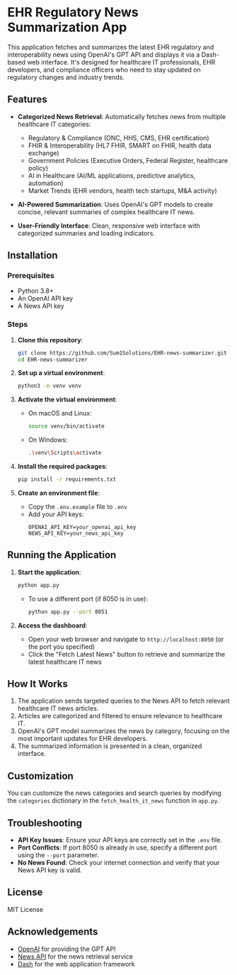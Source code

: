 # EHR Regulatory News Summarization App

This application fetches and summarizes the latest EHR regulatory and interoperability news using OpenAI's GPT API and displays it via a Dash-based web interface. It's designed for healthcare IT professionals, EHR developers, and compliance officers who need to stay updated on regulatory changes and industry trends.

## Features

- **Categorized News Retrieval**: Automatically fetches news from multiple healthcare IT categories:
  - Regulatory & Compliance (ONC, HHS, CMS, EHR certification)
  - FHIR & Interoperability (HL7 FHIR, SMART on FHIR, health data exchange)
  - Government Policies (Executive Orders, Federal Register, healthcare policy)
  - AI in Healthcare (AI/ML applications, predictive analytics, automation)
  - Market Trends (EHR vendors, health tech startups, M&A activity)

- **AI-Powered Summarization**: Uses OpenAI's GPT models to create concise, relevant summaries of complex healthcare IT news.

- **User-Friendly Interface**: Clean, responsive web interface with categorized summaries and loading indicators.

## Installation

### Prerequisites
- Python 3.8+
- An OpenAI API key
- A News API key

### Steps

1. **Clone this repository**:
   ```sh
   git clone https://github.com/Sum1Solutions/EHR-news-summarizer.git
   cd EHR-news-summarizer
   ```

2. **Set up a virtual environment**:
   ```sh
   python3 -m venv venv
   ```

3. **Activate the virtual environment**:
   - On macOS and Linux:
     ```sh
     source venv/bin/activate
     ```
   - On Windows:
     ```sh
     .\venv\Scripts\activate
     ```

4. **Install the required packages**:
   ```sh
   pip install -r requirements.txt
   ```

5. **Create an environment file**:
   - Copy the `.env.example` file to `.env`
   - Add your API keys:
     ```
     OPENAI_API_KEY=your_openai_api_key
     NEWS_API_KEY=your_news_api_key
     ```

## Running the Application

1. **Start the application**:
   ```sh
   python app.py
   ```
   - To use a different port (if 8050 is in use):
     ```sh
     python app.py --port 8051
     ```

2. **Access the dashboard**:
   - Open your web browser and navigate to `http://localhost:8050` (or the port you specified)
   - Click the "Fetch Latest News" button to retrieve and summarize the latest healthcare IT news

## How It Works

1. The application sends targeted queries to the News API to fetch relevant healthcare IT news articles.
2. Articles are categorized and filtered to ensure relevance to healthcare IT.
3. OpenAI's GPT model summarizes the news by category, focusing on the most important updates for EHR developers.
4. The summarized information is presented in a clean, organized interface.

## Customization

You can customize the news categories and search queries by modifying the `categories` dictionary in the `fetch_health_it_news` function in `app.py`.

## Troubleshooting

- **API Key Issues**: Ensure your API keys are correctly set in the `.env` file.
- **Port Conflicts**: If port 8050 is already in use, specify a different port using the `--port` parameter.
- **No News Found**: Check your internet connection and verify that your News API key is valid.

## License

MIT License

## Acknowledgements

- [OpenAI](https://openai.com/) for providing the GPT API
- [News API](https://newsapi.org/) for the news retrieval service
- [Dash](https://dash.plotly.com/) for the web application framework
